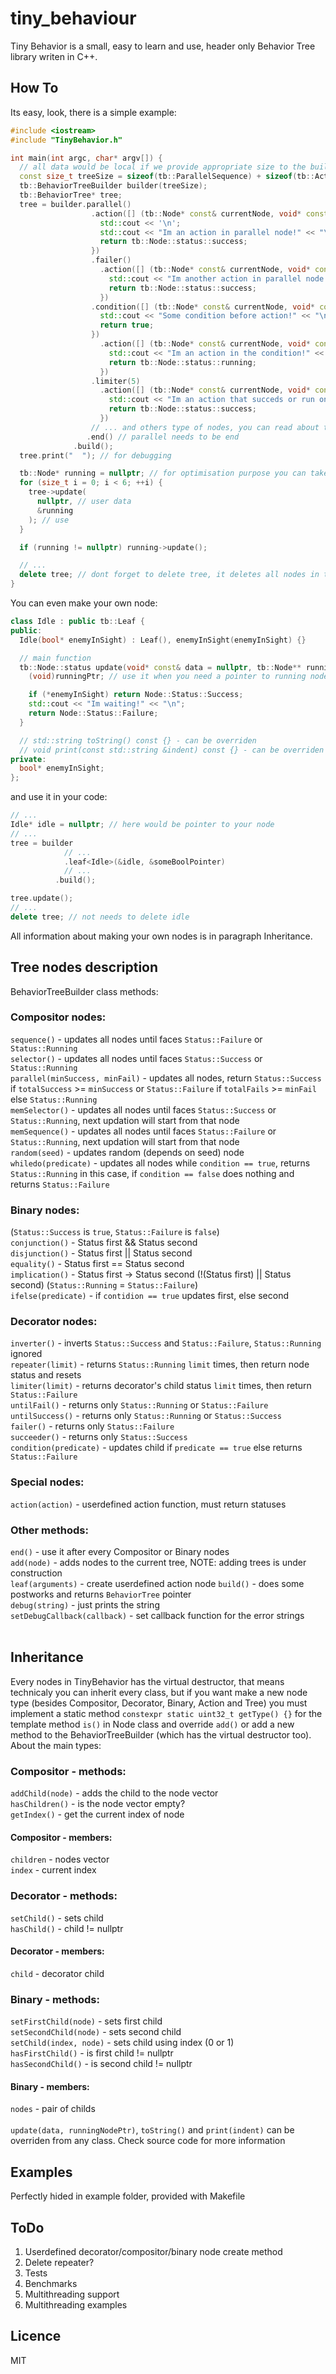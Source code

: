 # tiny_behaviour
Tiny Behavior is a small, easy to learn and use, header only Behavior Tree library writen in C++.  

## How To

Its easy, look, there is a simple example:  
```c++
#include <iostream>
#include "TinyBehavior.h"

int main(int argc, char* argv[]) {
  // all data would be local if we provide appropriate size to the builder
  const size_t treeSize = sizeof(tb::ParallelSequence) + sizeof(tb::Action) * 4 + sizeof(tb::Failer) + sizeof(tb::Condition) + sizeof(tb::Limiter) + sizeof(ActionNode1);
  tb::BehaviorTreeBuilder builder(treeSize);
  tb::BehaviorTree* tree;
  tree = builder.parallel()
                  .action([] (tb::Node* const& currentNode, void* const& data = nullptr) {
                    std::cout << '\n';
                    std::cout << "Im an action in parallel node!" << "\n";
                    return tb::Node::status::success;
                  })
                  .failer()
                    .action([] (tb::Node* const& currentNode, void* const& data = nullptr) {
                      std::cout << "Im another action in parallel node!" << "\n";
                      return tb::Node::status::success;
                    })
                  .condition([] (tb::Node* const& currentNode, void* const& data = nullptr) {
                    std::cout << "Some condition before action!" << "\n";
                    return true;
                  })
                    .action([] (tb::Node* const& currentNode, void* const& data = nullptr) {
                      std::cout << "Im an action in the condition!" << "\n";
                      return tb::Node::status::running;
                    })
                  .limiter(5)
                    .action([] (tb::Node* const& currentNode, void* const& data = nullptr) {
                      std::cout << "Im an action that succeds or run only 5 times" << "\n";
                      return tb::Node::status::success;
                    })
                  // ... and others type of nodes, you can read about them below
                 .end() // parallel needs to be end
              .build();
  tree.print("  "); // for debugging

  tb::Node* running = nullptr; // for optimisation purpose you can take currently running action node
  for (size_t i = 0; i < 6; ++i) {
    tree->update(
      nullptr, // user data
      &running
    ); // use
  }

  if (running != nullptr) running->update();

  // ...
  delete tree; // dont forget to delete tree, it deletes all nodes in that tree too
}
```
You can even make your own node:  
```c++
class Idle : public tb::Leaf {
public:
  Idle(bool* enemyInSight) : Leaf(), enemyInSight(enemyInSight) {}

  // main function
  tb::Node::status update(void* const& data = nullptr, tb::Node** runningPtr = nullptr) override {
    (void)runningPtr; // use it when you need a pointer to running node

    if (*enemyInSight) return Node::Status::Success;
    std::cout << "Im waiting!" << "\n";
    return Node::Status::Failure;
  }

  // std::string toString() const {} - can be overriden
  // void print(const std::string &indent) const {} - can be overriden
private:
  bool* enemyInSight;
};
```
and use it in your code:  
```c++
// ...
Idle* idle = nullptr; // here would be pointer to your node
// ...
tree = builder
            // ...
            .leaf<Idle>(&idle, &someBoolPointer)
            // ...
          .build();

tree.update();
// ...
delete tree; // not needs to delete idle
```
All information about making your own nodes is in paragraph Inheritance.  <br/>

## Tree nodes description
BehaviorTreeBuilder class methods:  <br/>
### Compositor nodes:  <br/>
`sequence()` - updates all nodes until faces `Status::Failure` or `Status::Running`  <br/>
`selector()` - updates all nodes until faces `Status::Success` or `Status::Running`  <br/>
`parallel(minSuccess, minFail)` - updates all nodes, return `Status::Success` if `totalSuccess` >= `minSuccess` or `Status::Failure` if `totalFails` >= `minFail` else `Status::Running`  <br/>
`memSelector()` - updates all nodes until faces `Status::Success` or `Status::Running`, next updation will start from that node  <br/>
`memSequence()` - updates all nodes until faces `Status::Failure` or `Status::Running`, next updation will start from that node  <br/>
`random(seed)` - updates random (depends on seed) node  <br/>
`whiledo(predicate)` - updates all nodes while `condition == true`, returns `Status::Running` in this case, if `condition == false` does nothing and returns `Status::Failure`  <br/>
### Binary nodes:  <br/>
(`Status::Success` is `true`, `Status::Failure` is `false`)<br/>
`conjunction()` - Status first && Status second  <br/>
`disjunction()` - Status first || Status second  <br/>
`equality()` - Status first == Status second  <br/>
`implication()` - Status first -> Status second (!(Status first) || Status second) (`Status::Running` = `Status::Failure`)  <br/>
`ifelse(predicate)` - if `contidion == true` updates first, else second  <br/>
### Decorator nodes:  <br/>
`inverter()` - inverts `Status::Success` and `Status::Failure`, `Status::Running` ignored  <br/>
`repeater(limit)` - returns `Status::Running` `limit` times, then return node status and resets  <br/>
`limiter(limit)` - returns decorator's child status `limit` times, then return `Status::Failure`  <br/>
`untilFail()` - returns only `Status::Running` or `Status::Failure`  <br/>
`untilSuccess()` - returns only `Status::Running` or `Status::Success`  <br/>
`failer()` - returns only `Status::Failure`  <br/>
`succeeder()` - returns only `Status::Success`  <br/>
`condition(predicate)` - updates child if `predicate == true` else returns `Status::Failure`  <br/>
### Special nodes:  <br/>
`action(action)` - userdefined action function, must return statuses  <br/>
### Other methods:  <br/>
`end()` - use it after every Compositor or Binary nodes  <br/>
`add(node)` - adds nodes to the current tree, NOTE: adding trees is under construction  <br/>
`leaf(arguments)` - create userdefined action node
`build()` - does some postworks and returns `BehaviorTree` pointer  <br/>
`debug(string)` - just prints the string  <br/>
`setDebugCallback(callback)` - set callback function for the error strings  <br/>
  <br/>
## Inheritance
Every nodes in TinyBehavior has the virtual destructor, that means technicaly you can inherit every class, but if you want make a new node type (besides Compositor, Decorator, Binary, Action and Tree) you must implement a static method `constexpr static uint32_t getType() {}` for the template method `is()` in Node class and override `add()` or add a new method to the BehaviorTreeBuilder (which has the virtual destructor too). <br/>
About the main types:  <br/>
### Compositor - methods:  <br/>
`addChild(node)` - adds the child to the node vector  <br/>
`hasChildren()` - is the node vector empty?  <br/>
`getIndex()` - get the current index of node  <br/>
#### Compositor - members:  <br/>
`children` - nodes vector  <br/>
`index` - current index  <br/>
### Decorator - methods:  <br/>
`setChild()` - sets child  <br/>
`hasChild()` - child != nullptr  <br/>
#### Decorator - members:  <br/>
`child` - decorator child  <br/>
### Binary - methods:  <br/>
`setFirstChild(node)` - sets first child  <br/>
`setSecondChild(node)` - sets second child  <br/>
`setChild(index, node)` - sets child using index (0 or 1)  <br/>
`hasFirstChild()` - is first child != nullptr  <br/>
`hasSecondChild()` - is second child != nullptr  <br/>
#### Binary - members:  <br/>
`nodes` - pair of childs  <br/>
  <br/>
`update(data, runningNodePtr)`, `toString()` and `print(indent)` can be overriden from any class. Check source code for more information  <br/>

## Examples
Perfectly hided in example folder, provided with Makefile

## ToDo
1. Userdefined decorator/compositor/binary node create method
2. Delete repeater?  
3. Tests  
4. Benchmarks  
5. Multithreading support
6. Multithreading examples

## Licence  
MIT  
